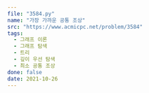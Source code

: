 ```yaml
---
file: "3584.py"
name: "가장 가까운 공통 조상"
src: "https://www.acmicpc.net/problem/3584"
tags:
  - 그래프 이론
  - 그래프 탐색
  - 트리
  - 깊이 우선 탐색
  - 최소 공통 조상
done: false
date: 2021-10-26
---
```

